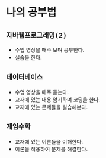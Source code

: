 # 나의 공부법
 
## `자바웹프로그래밍(2)`
- 수업 영상을 매주 보며 공부한다.
- 실습을 한다.

## `데이터베이스`
- 수업 영상을 매주 듣는다.
- 교재에 있는 내용 암기하며 코딩을 한다.
- 교재에 있는 문제들을 실습해본다.

## `게임수학`
- 교재에 있는 이론들을 이해한다.
- 이론을 적용하여 문제를 해결한다.
